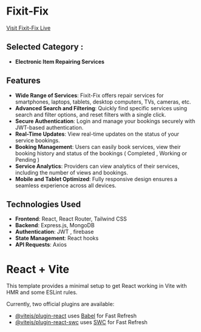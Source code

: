 # Fixit-Fix

[Visit Fixit-Fix Live](https://fixit-fix.web.app)

## Selected Category : 
- **Electronic Item Repairing Services**

## Features
- **Wide Range of Services**: Fixit-Fix offers repair services for smartphones, laptops, tablets, desktop computers, TVs, cameras, etc.
- **Advanced Search and Filtering**: Quickly find specific services using search and filter options, and reset filters with a single click.
- **Secure Authentication**: Login and manage your bookings securely with JWT-based authentication.
- **Real-Time Updates**: View real-time updates on the status of your service bookings.
- **Booking Management**: Users can easily book services, view their booking history and status of the bookings ( Completed , Working or Pending )
- **Service Analytics**: Providers can view analytics of their services, including the number of views and bookings.
- **Mobile and Tablet Optimized**: Fully responsive design ensures a seamless experience across all devices.

## Technologies Used
- **Frontend**: React, React Router, Tailwind CSS
- **Backend**: Express.js, MongoDB
- **Authentication**: JWT , firebase 
- **State Management**: React hooks
- **API Requests**: Axios



# React + Vite

This template provides a minimal setup to get React working in Vite with HMR and some ESLint rules.

Currently, two official plugins are available:

- [@vitejs/plugin-react](https://github.com/vitejs/vite-plugin-react/blob/main/packages/plugin-react/README.md) uses [Babel](https://babeljs.io/) for Fast Refresh
- [@vitejs/plugin-react-swc](https://github.com/vitejs/vite-plugin-react-swc) uses [SWC](https://swc.rs/) for Fast Refresh
